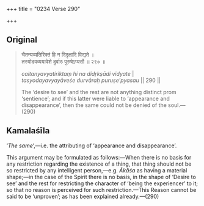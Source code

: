 +++
title = "0234 Verse 290"

+++
## Original 
>
> चैतन्यव्यतिरिक्तं हि न दिदृक्षादि विद्यते ।  
> तस्योदयव्ययावेशे दुर्वारः पुरुषेऽप्यसौ ॥ २९० ॥ 
>
> *caitanyavyatiriktaṃ hi na didṛkṣādi vidyate* \|  
> *tasyodayavyayāveśe durvāraḥ puruṣe'pyasau* \|\| 290 \|\| 
>
> The ‘desire to see’ and the rest are not anything distinct prom ‘sentience’; and if this latter were liable to ‘appearance and disappearance’, then the same could not be denied of the soul.—(290)



## Kamalaśīla

‘*The same*’,—i.e. the attributing of ‘appearance and disappearance’.

This argument may be formulated as follows:—When there is no basis for any restriction regarding the existence of a thing, that thing should not be so restricted by any intelligent person,—e.g. *Ākāśa* as having a material shape;—in the case of the Spirit there is no basis, in the shape of ‘Desire to see’ and the rest for restricting the character of ‘being the experiencer’ to it; so that no reason is perceived for such restriction.—This Reason cannot be said to be ‘unproven’; as has been explained already.—(290)


